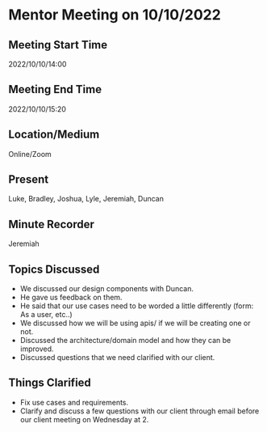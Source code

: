 # Mentor Meeting on 10/10/2022

## Meeting Start Time

2022/10/10/14:00

## Meeting End Time

2022/10/10/15:20

## Location/Medium

Online/Zoom

## Present
Luke, Bradley, Joshua, Lyle, Jeremiah, Duncan

## Minute Recorder

Jeremiah

## Topics Discussed

- We discussed our design components with Duncan.
- He gave us feedback on them.
- He said that our use cases need to be worded a little differently (form: As a user, etc..)
- We discussed how we will be using apis/ if we will be creating one or not.
- Discussed the architecture/domain model and how they can be improved.
- Discussed questions that we need clarified with our client.

## Things Clarified

- Fix use cases and requirements.
- Clarify and discuss a few questions with our client through email before our client meeting on Wednesday at 2.